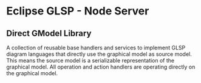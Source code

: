 # Eclipse GLSP - Node Server

## Direct GModel Library

A collection of reusable base handlers and services to implement GLSP diagram languages that directly use the graphical model as source model.
This means the source model is a serializable representation of the graphical model. All operation and action handlers are operating
directly on the graphical model.
